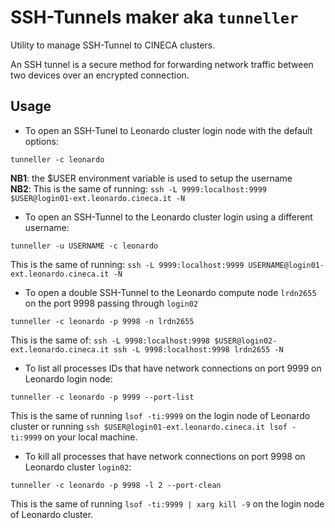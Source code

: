 # SSH-Tunnels maker aka `tunneller`

Utility to manage SSH-Tunnel to CINECA clusters.

An SSH tunnel is a secure method for forwarding network traffic between two devices over an encrypted connection.

## Usage

- To open an SSH-Tunel to Leonardo cluster login node with the default options:
```
tunneller -c leonardo
```
**NB1**: the $USER environment variable is used to setup the username  
**NB2**: This is the same of running: `ssh -L 9999:localhost:9999 $USER@login01-ext.leonardo.cineca.it -N`

- To open an SSH-Tunnel to the Leonardo cluster login using a different username:
```
tunneller -u USERNAME -c leonardo
```
This is the same of running: `ssh -L 9999:localhost:9999 USERNAME@login01-ext.leonardo.cineca.it -N`

- To open a double SSH-Tunnel to the Leonardo compute node `lrdn2655` on the port 9998 passing through `login02`
```
tunneller -c leonardo -p 9998 -n lrdn2655
```
This is the same of: `ssh -L 9998:localhost:9998 $USER@login02-ext.leonardo.cineca.it ssh -L 9998:localhost:9998 lrdn2655 -N`

- To list all processes IDs that have network connections on port 9999 on Leonardo login node:
```
tunneller -c leonardo -p 9999 --port-list
```
This is the same of running `lsof -ti:9999` on the login node of Leonardo cluster or running `ssh $USER@login01-ext.leonardo.cineca.it lsof -ti:9999` on your local machine.

- To kill all processes that have network connections on port 9998 on Leonardo cluster `login02`:
```
tunneller -c leonardo -p 9998 -l 2 --port-clean
```
This is the same of running `lsof -ti:9999 | xarg kill -9` on the login node of Leonardo cluster.
